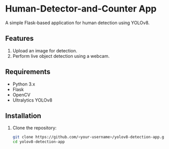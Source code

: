 # Human-Detector-and-Counter App

A simple Flask-based application for human detection using YOLOv8.

## Features
1. Upload an image for detection.
2. Perform live object detection using a webcam.

## Requirements
- Python 3.x
- Flask
- OpenCV
- Ultralytics YOLOv8

## Installation
1. Clone the repository:
   ```bash
   git clone https://github.com/<your-username>/yolov8-detection-app.git
   cd yolov8-detection-app
